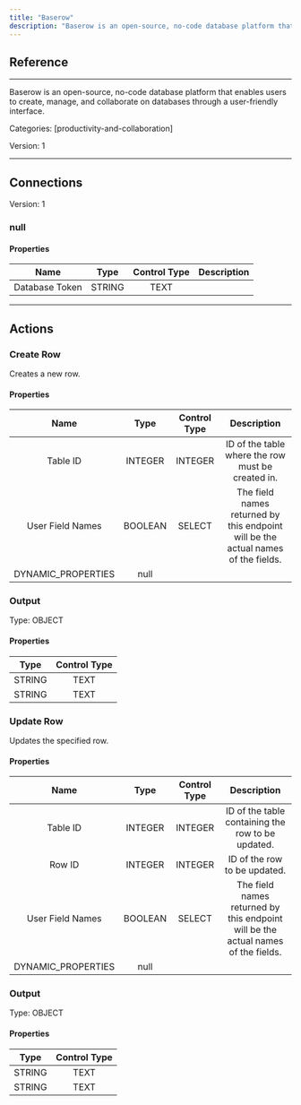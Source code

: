 ```yaml
---
title: "Baserow"
description: "Baserow is an open-source, no-code database platform that enables users to create, manage, and collaborate on databases through a user-friendly interface."
---
```

## Reference
<hr />

Baserow is an open-source, no-code database platform that enables users to create, manage, and collaborate on databases through a user-friendly interface.


Categories: [productivity-and-collaboration]


Version: 1

<hr />



## Connections

Version: 1


### null

#### Properties

|      Name      |     Type     |     Control Type     |     Description     |
|:--------------:|:------------:|:--------------------:|:-------------------:|
| Database Token | STRING | TEXT  |  |





<hr />





## Actions


### Create Row
Creates a new row.

#### Properties

|      Name      |     Type     |     Control Type     |     Description     |
|:--------------:|:------------:|:--------------------:|:-------------------:|
| Table ID | INTEGER | INTEGER  |  ID of the table where the row must be created in.  |
| User Field Names | BOOLEAN | SELECT  |  The field names returned by this endpoint will be the actual names of the fields.  |
| DYNAMIC_PROPERTIES | null  |


### Output



Type: OBJECT


#### Properties

|     Type     |     Control Type     |
|:------------:|:--------------------:|
| STRING | TEXT  |
| STRING | TEXT  |






### Update Row
Updates the specified row.

#### Properties

|      Name      |     Type     |     Control Type     |     Description     |
|:--------------:|:------------:|:--------------------:|:-------------------:|
| Table ID | INTEGER | INTEGER  |  ID of the table containing the row to be updated.  |
| Row ID | INTEGER | INTEGER  |  ID of the row to be updated.  |
| User Field Names | BOOLEAN | SELECT  |  The field names returned by this endpoint will be the actual names of the fields.  |
| DYNAMIC_PROPERTIES | null  |


### Output



Type: OBJECT


#### Properties

|     Type     |     Control Type     |
|:------------:|:--------------------:|
| STRING | TEXT  |
| STRING | TEXT  |






